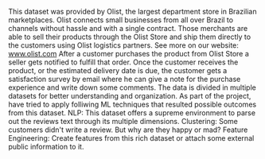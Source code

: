This dataset was provided by Olist, the largest department store in Brazilian marketplaces. Olist connects small businesses from all over Brazil to channels without hassle and with a single contract. Those merchants are able to sell their products through the Olist Store and ship them directly to the customers using Olist logistics partners. See more on our website: www.olist.com
After a customer purchases the product from Olist Store a seller gets notified to fulfill that order. Once the customer receives the product, or the estimated delivery date is due, the customer gets a satisfaction survey by email where he can give a note for the purchase experience and write down some comments.
The data is divided in multiple datasets for better understanding and organization.
As part of the project, have tried to apply folliwing ML techniques that resulted possible outcomes from this dataset.
NLP:
This dataset offers a supreme environment to parse out the reviews text through its multiple dimensions.
Clustering:
Some customers didn't write a review. But why are they happy or mad?
Feature Engineering:
Create features from this rich dataset or attach some external public information to it.
